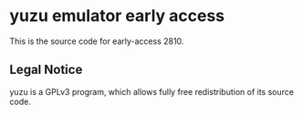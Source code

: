 yuzu emulator early access
=============

This is the source code for early-access 2810.

## Legal Notice

yuzu is a GPLv3 program, which allows fully free redistribution of its source code.